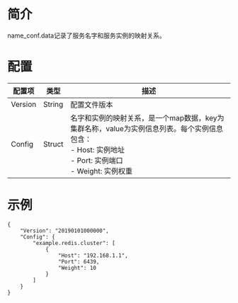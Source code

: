 # 简介

name_conf.data记录了服务名字和服务实例的映射关系。

# 配置

| 配置项  | 类型   | 描述                                                         |
| ------- | ------ | ------------------------------------------------------------ |
| Version | String | 配置文件版本                                                 |
| Config  | Struct | 名字和实例的映射关系，是一个map数据，key为集群名称，value为实例信息列表。每个实例信息包含：<br>- Host: 实例地址 <br>- Port: 实例端口<br>- Weight: 实例权重 |

# 示例

```
{
    "Version": "20190101000000",
    "Config": {
        "example.redis.cluster": [
            {
                "Host": "192.168.1.1",
                "Port": 6439,
                "Weight": 10
            }
        ]
    }
}
```



